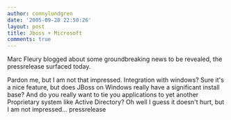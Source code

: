 ```yaml
---
author: connylundgren
date: '2005-09-28 22:50:26'
layout: post
title: Jboss + Microsoft
comments: true
---
```


Marc Fleury blogged about some groundbreaking news to be revealed, the
pressrelease surfaced today.

Pardon me, but I am not that impressed. Integration with windows? Sure it's a
nice feature, but does JBoss on Windows really have a significant install
base? And do you really want to tie you applications to yet another
Proprietary system like Active Directory? Oh well I guess it doesn't hurt, but
I am not impressed... pressrelease


